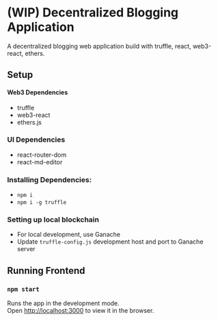 # (WIP) Decentralized Blogging Application

A decentralized blogging web application build with truffle, react, web3-react, ethers.


## Setup
#### Web3 Dependencies
- truffle
- web3-react
- ethers.js

### UI Dependencies
- react-router-dom
- react-md-editor

### Installing Dependencies:

- `npm i`
- `npm i -g truffle`

### Setting up local blockchain
- For local development, use Ganache
- Update `truffle-config.js` development host and port to Ganache server

## Running Frontend
### `npm start`

Runs the app in the development mode.\
Open [http://localhost:3000](http://localhost:3000) to view it in the browser.



